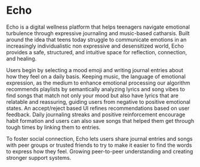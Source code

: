 # Echo

Echo is a digital wellness platform that helps teenagers navigate emotional turbulence through expressive journaling and music-based catharsis. Built around the idea that teens today struggle to communicate emotions in an increasingly individualistic non expressive and desensitized world, Echo provides a safe, structured, and intuitive space for reflection, connection, and healing.

Users begin by selecting a mood emoji and writing journal entries about how they feel on a daily basis. Keeping music, the language of emotional expression, as the medium to enhance emotional processing our algorithm recommends playlists by semantically analyzing lyrics and song vibes to find songs that match not only your mood but also have lyrics that are relatable and reassuring, guiding users from negative to positive emotional states. An accept/reject based UI refines recommendations based on user feedback. Daily journaling streaks and positive reinforcement encourage habit formation and users can also save songs that helped them get through tough times by linking them to entries.

To foster social connection, Echo lets users share journal entries and songs with peer groups or trusted friends to try to make it easier to find the words to express how they feel. Growing peer-to-peer understanding and creating stronger support systems.
